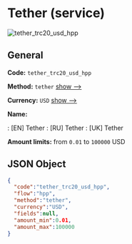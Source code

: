 
# Tether (service) 
![tether_trc20_usd_hpp](https://static.openfintech.io/payment_methods/tether_trc20_usd_hpp/logo.svg?w=400&c=v0.59.26#w200)  

## General 
 
**Code:** `tether_trc20_usd_hpp` 
 
**Method:** `tether` 
 [show -->](/payment-methods/tether/) 
 
**Currency:** `USD` [show -->](/currencies/USD/) 
 
**Name:** 
 
:	[EN] Tether 
:	[RU] Tether 
:	[UK] Tether 
 
**Amount limits:** from `0.01` to `100000` USD 

## JSON Object 

```json
{
  "code":"tether_trc20_usd_hpp",
  "flow":"hpp",
  "method":"tether",
  "currency":"USD",
  "fields":null,
  "amount_min":0.01,
  "amount_max":100000
}
```  
